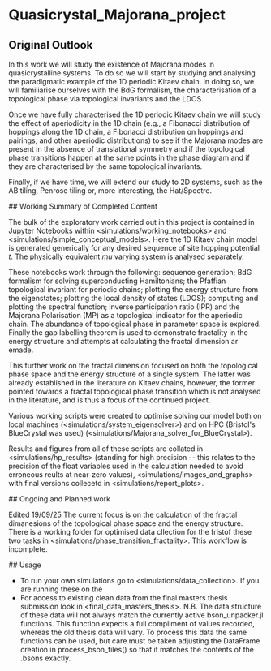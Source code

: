 # Quasicrystal_Majorana_project


## Original Outlook

In this work we will study the existence of Majorana modes in quasicrystalline systems. To do so we will start by studying and analysing the paradigmatic example of the 1D periodic Kitaev chain. In doing so, we will familiarise ourselves with the BdG formalism, the characterisation of a topological phase via topological invariants and the LDOS. 

Once we have fully characterised the 1D periodic Kitaev chain we will study the effect of aperiodicity in the 1D chain (e.g., a Fibonacci distribution of hoppings along the 1D chain, a Fibonacci distribution on hoppings and pairings, and other aperiodic distributions) to see if the Majorana modes are present in the absence of translational symmetry and if the topological phase transitions happen at the same points in the phase diagram and if they are characterised by the same topological invariants.

Finally, if we have time, we will extend our study to 2D systems, such as the AB tiling, Penrose tiling or, more interesting, the Hat/Spectre.


## Working Summary of Completed Content

The bulk of the exploratory work carried out in this project is contained in Jupyter Notebooks within <simulations/working_notebooks> and <simulations/simple_conceptual_models>. Here the 1D Kitaev chain model is generated generically for any desired sequence of site hopping potential $t$. The physically equivalent $mu$ varying system is analysed separately.

These notebooks work through the following: sequence generation; BdG formalism for solving superconducting Hamiltonians; the Pfaffian topological invariant for periodic chains; plotting the energy structure from the eigenstates; plotting the local density of states (LDOS); computing and plotting the spectral function; inverse participation ratio (IPR) and the Majorana Polarisation (MP) as a topological indicator for the aperiodic chain. The abundance of topological phase in parameter space is explored. Finally the gap labelling theorem is used to demonstrate fractality in the energy structure and attempts at calculating the fractal dimension ar emade.

This further work on the fractal dimension focused on both the topological phase space and the energy structure of a single system. The latter was already established in the literature on Kitaev chains, however, the former pointed towards a fractal topological phase transition which is not analysed in the literature, and is thus a focus of the continued project.

Various working scripts were created to optimise solving our model both on local machines (<simulations/system_eigensolver>) and on HPC (Bristol's BlueCrystal was used) (<simulations/Majorana_solver_for_BlueCrystal>).

Results and figures from all of these scripts are collated in <simulations/hp_results> (standing for high precision -- this relates to the precision of the float variables used in the calculation needed to avoid erroneous reults at near-zero values), <simulations/images_and_graphs> with final versions collecetd in <simulations/report_plots>.


## Ongoing and Planned work

Edited 19/09/25
The current focus is on the calculation of the fractal dimanesions of the topological phase space and the energy structure. There is a working folder for optimised data cllection for the fristof these two tasks in <simulations/phase_transition_fractality>. This workflow is incomplete.


## Usage

- To run your own simulations go to <simulations/data_collection>. If you are running these on the 
- For access to existing clean data from the final masters thesis submission look in <final_data_masters_thesis>. N.B. The data structure of these data will not always match the currently active bson_unpacker.jl functions. This function expects a full compliment of values recorded, whereas the old thesis data will vary. To process this data the same functions can be used, but care must be taken adjusting the DataFrame creation in process_bson_files() so that it matches the contents of the .bsons exactly.

